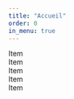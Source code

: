 ```yaml
---
title: "Accueil"
order: 0
in_menu: true
---
```

<div class="carouselContainer">
        <div class="carouselOfImages">
                <div class="carouselImage">Item</div>
                <div class="carouselImage">Item</div>
                <div class="carouselImage">Item</div>
                <div class="carouselImage">Item</div>
                <div class="carouselImage">Item</div>
        </div>
        <div class="gradient-left">
        </div>
        <div class="gradient-right">
        </div>
    </div> 

<script>
//CAROUSEL SETTINGS
var $imagesCarousel = jQuery('.carouselOfImages').flickity({
  /* options, defaults listed */

  accessibility: false,
  /* enable keyboard navigation, pressing left & right keys */

  autoPlay: false,
  pauseAutoPlayOnHover: false,
  /* advances to the next cell
  if true, default is 3 seconds
  or set time between advances in milliseconds
  i.e. `autoPlay: 1000` will advance every 1 second */

  cellAlign: 'center',
  /* alignment of cells, 'center', 'left', or 'right'
  or a decimal 0-1, 0 is beginning (left) of container, 1 is end (right) */

  // cellSelector: '.topic-switcher__item',
  /* specify selector for cell elements */

  contain: false,
  /* will contain cells to container
  so no excess scroll at beginning or end
  has no effect if wrapAround is enabled */

  draggable: true,
  /* enables dragging & flickin
  freeScroll: false,
  enables content to be freely scrolled and flicked
  without aligning cells */

  friction: 0.2,
  /* smaller number = easier to flick farther */

  initialIndex: 0,
  /* zero-based index of the initial selected cell */

  lazyLoad: false,
  /* enable lazy-loading images
  set img data-flickity-lazyload="src.jpg"
  set to number to load images adjacent cells */

  percentPosition: true,
  /* sets positioning in percent values, rather than pixels
  Enable if items have percent widths
  Disable if items have pixel widths, like images */

  prevNextButtons: false,
  /* creates and enables buttons to click to previous & next cells */

  pageDots: false,
  /* create and enable page dots */

  resize: true,
  /* listens to window resize events to adjust size & positions */

  rightToLeft: false,
  /* enables right-to-left layout */

  setGallerySize: true,
  /* sets the height of gallery
  disable if gallery already has height set with CSS */

  watchCSS: false,
  /* watches the content of :after of the element
  activates if #element:after { content: 'flickity' }
  IE8 and Android 2.3 do not support watching :after
  set watch: 'fallbackOn' to enable for these browsers */

  wrapAround: true
    /* at end of cells, wraps-around to first for infinite scrolling */
});

function resizeCells() {
  var flkty = $imagesCarousel.data('flickity');
  var $current = flkty.selectedIndex;
  var $length = flkty.cells.length;
  var $imageNumLimit = 5;
  if ($length < $imageNumLimit) {
    $imagesCarousel.flickity('destroy');
  }
  jQuery('.carouselOfImages .carouselImage').removeClass("nextToSelectedLeft");
  jQuery('.carouselOfImages .carouselImage').removeClass("nextToSelectedRight");
  jQuery('.carouselOfImages .carouselImage').removeClass("nextToSelectedLeft2");
  jQuery('.carouselOfImages .carouselImage').removeClass("nextToSelectedRight2");
  jQuery('.carouselOfImages .carouselImage').eq($current - 1).addClass("nextToSelectedLeft");
  jQuery('.carouselOfImages .carouselImage').eq($current - 2).addClass("nextToSelectedLeft2");
  var $endCell;
  if ($current + 1 == $length) {
    $endCell = "0";
  } else {
    $endCell = $current + 1;
  }
  jQuery('.carouselOfImages .carouselImage').eq($endCell).addClass("nextToSelectedRight");
  if($endCell + 1 < $imageNumLimit){
    jQuery('.carouselOfImages .carouselImage').eq($endCell + 1).addClass("nextToSelectedRight2"); 
  } else {
    jQuery('.carouselOfImages .carouselImage').eq(0).addClass("nextToSelectedRight2");
  }
}
resizeCells();

$imagesCarousel.on('scroll.flickity', function() {
  resizeCells();
});


//HOVER FUNCTIONS
$('.carouselImage').bind("mouseover", function(){
  if (this.className === 'carouselImage nextToSelectedLeft') {
    $imagesCarousel.flickity('playLeftSlowPlayer');
  } else if (this.className === 'carouselImage nextToSelectedLeft2') {
    $imagesCarousel.flickity('playLeftFastPlayer');
  } else if (this.className === 'carouselImage nextToSelectedRight') {
    $imagesCarousel.flickity('playRightSlowPlayer');
  } else if (this.className === 'carouselImage nextToSelectedRight2') {
    $imagesCarousel.flickity('playRightFastPlayer');
  }
});

$('.carouselImage').bind("mouseout", function(){
  $imagesCarousel.flickity('pausePlayer');
});
</script> 